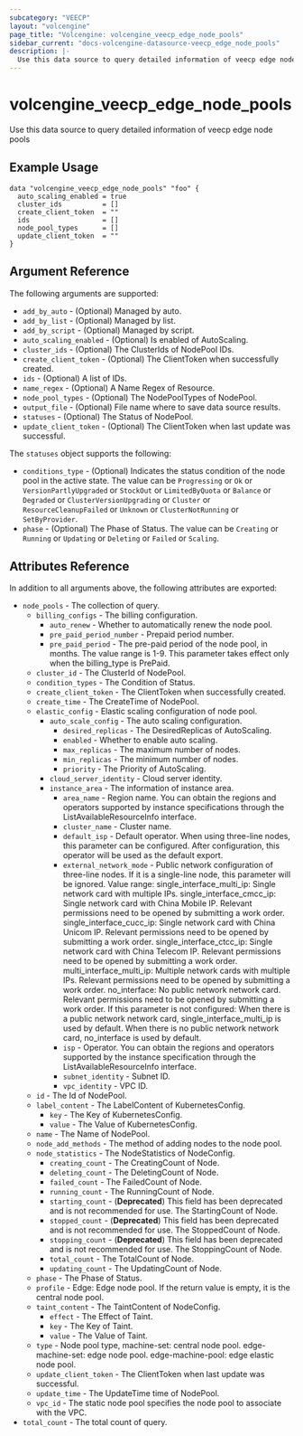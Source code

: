 ```yaml
---
subcategory: "VEECP"
layout: "volcengine"
page_title: "Volcengine: volcengine_veecp_edge_node_pools"
sidebar_current: "docs-volcengine-datasource-veecp_edge_node_pools"
description: |-
  Use this data source to query detailed information of veecp edge node pools
---
```

# volcengine_veecp_edge_node_pools
Use this data source to query detailed information of veecp edge node pools
## Example Usage
```hcl
data "volcengine_veecp_edge_node_pools" "foo" {
  auto_scaling_enabled = true
  cluster_ids          = []
  create_client_token  = ""
  ids                  = []
  node_pool_types      = []
  update_client_token  = ""
}
```
## Argument Reference
The following arguments are supported:
* `add_by_auto` - (Optional) Managed by auto.
* `add_by_list` - (Optional) Managed by list.
* `add_by_script` - (Optional) Managed by script.
* `auto_scaling_enabled` - (Optional) Is enabled of AutoScaling.
* `cluster_ids` - (Optional) The ClusterIds of NodePool IDs.
* `create_client_token` - (Optional) The ClientToken when successfully created.
* `ids` - (Optional) A list of IDs.
* `name_regex` - (Optional) A Name Regex of Resource.
* `node_pool_types` - (Optional) The NodePoolTypes of NodePool.
* `output_file` - (Optional) File name where to save data source results.
* `statuses` - (Optional) The Status of NodePool.
* `update_client_token` - (Optional) The ClientToken when last update was successful.

The `statuses` object supports the following:

* `conditions_type` - (Optional) Indicates the status condition of the node pool in the active state. The value can be `Progressing` or `Ok` or `VersionPartlyUpgraded` or `StockOut` or `LimitedByQuota` or `Balance` or `Degraded` or `ClusterVersionUpgrading` or `Cluster` or `ResourceCleanupFailed` or `Unknown` or `ClusterNotRunning` or `SetByProvider`.
* `phase` - (Optional) The Phase of Status. The value can be `Creating` or `Running` or `Updating` or `Deleting` or `Failed` or `Scaling`.

## Attributes Reference
In addition to all arguments above, the following attributes are exported:
* `node_pools` - The collection of query.
    * `billing_configs` - The billing configuration.
        * `auto_renew` - Whether to automatically renew the node pool.
        * `pre_paid_period_number` - Prepaid period number.
        * `pre_paid_period` - The pre-paid period of the node pool, in months. The value range is 1-9. This parameter takes effect only when the billing_type is PrePaid.
    * `cluster_id` - The ClusterId of NodePool.
    * `condition_types` - The Condition of Status.
    * `create_client_token` - The ClientToken when successfully created.
    * `create_time` - The CreateTime of NodePool.
    * `elastic_config` - Elastic scaling configuration of node pool.
        * `auto_scale_config` - The auto scaling configuration.
            * `desired_replicas` - The DesiredReplicas of AutoScaling.
            * `enabled` - Whether to enable auto scaling.
            * `max_replicas` - The maximum number of nodes.
            * `min_replicas` - The minimum number of nodes.
            * `priority` - The Priority of AutoScaling.
        * `cloud_server_identity` - Cloud server identity.
        * `instance_area` - The information of instance area.
            * `area_name` - Region name. You can obtain the regions and operators supported by instance specifications through the ListAvailableResourceInfo interface.
            * `cluster_name` - Cluster name.
            * `default_isp` - Default operator. When using three-line nodes, this parameter can be configured. After configuration, this operator will be used as the default export.
            * `external_network_mode` - Public network configuration of three-line nodes. If it is a single-line node, this parameter will be ignored. Value range: single_interface_multi_ip: Single network card with multiple IPs. single_interface_cmcc_ip: Single network card with China Mobile IP. Relevant permissions need to be opened by submitting a work order. single_interface_cucc_ip: Single network card with China Unicom IP. Relevant permissions need to be opened by submitting a work order. single_interface_ctcc_ip: Single network card with China Telecom IP. Relevant permissions need to be opened by submitting a work order. multi_interface_multi_ip: Multiple network cards with multiple IPs. Relevant permissions need to be opened by submitting a work order. no_interface: No public network network card. Relevant permissions need to be opened by submitting a work order. If this parameter is not configured: When there is a public network network card, single_interface_multi_ip is used by default. When there is no public network network card, no_interface is used by default.
            * `isp` - Operator. You can obtain the regions and operators supported by the instance specification through the ListAvailableResourceInfo interface.
            * `subnet_identity` - Subnet ID.
            * `vpc_identity` - VPC ID.
    * `id` - The Id of NodePool.
    * `label_content` - The LabelContent of KubernetesConfig.
        * `key` - The Key of KubernetesConfig.
        * `value` - The Value of KubernetesConfig.
    * `name` - The Name of NodePool.
    * `node_add_methods` - The method of adding nodes to the node pool.
    * `node_statistics` - The NodeStatistics of NodeConfig.
        * `creating_count` - The CreatingCount of Node.
        * `deleting_count` - The DeletingCount of Node.
        * `failed_count` - The FailedCount of Node.
        * `running_count` - The RunningCount of Node.
        * `starting_count` - (**Deprecated**) This field has been deprecated and is not recommended for use. The StartingCount of Node.
        * `stopped_count` - (**Deprecated**) This field has been deprecated and is not recommended for use. The StoppedCount of Node.
        * `stopping_count` - (**Deprecated**) This field has been deprecated and is not recommended for use. The StoppingCount of Node.
        * `total_count` - The TotalCount of Node.
        * `updating_count` - The UpdatingCount of Node.
    * `phase` - The Phase of Status.
    * `profile` - Edge: Edge node pool. If the return value is empty, it is the central node pool.
    * `taint_content` - The TaintContent of NodeConfig.
        * `effect` - The Effect of Taint.
        * `key` - The Key of Taint.
        * `value` - The Value of Taint.
    * `type` - Node pool type, machine-set: central node pool. edge-machine-set: edge node pool. edge-machine-pool: edge elastic node pool.
    * `update_client_token` - The ClientToken when last update was successful.
    * `update_time` - The UpdateTime time of NodePool.
    * `vpc_id` - The static node pool specifies the node pool to associate with the VPC.
* `total_count` - The total count of query.



